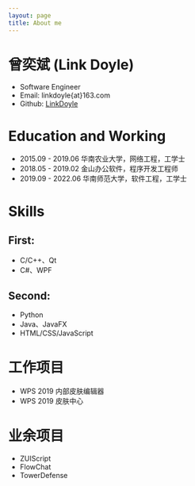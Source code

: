 ```yaml
---
layout: page
title: About me
---
```


# 曾奕斌 (Link Doyle)

* Software Engineer
* Email: linkdoyle{at}163.com
* Github: [LinkDoyle](https://github.com/LinkDoyle)

# Education and Working

* 2015.09 - 2019.06 华南农业大学，网络工程，工学士
* 2018.05 - 2019.02 金山办公软件，程序开发工程师
* 2019.09 - 2022.06 华南师范大学，软件工程，工学士

# Skills

## First:
* C/C++、Qt
* C#、WPF

## Second:
* Python
* Java、JavaFX
* HTML/CSS/JavaScript

# 工作项目

* WPS 2019 内部皮肤编辑器
* WPS 2019 皮肤中心


# 业余项目

* ZUIScript
* FlowChat
* TowerDefense
